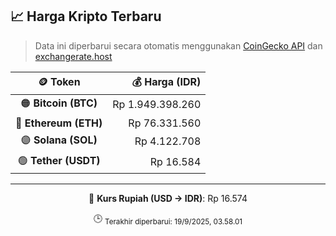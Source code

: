 

<!-- HARGA_KRIPTO -->
## 📈 Harga Kripto Terbaru

> Data ini diperbarui secara otomatis menggunakan [CoinGecko API](https://www.coingecko.com/) dan [exchangerate.host](https://exchangerate.host/)

<div align="center">

| 🪙 Token | 💰 Harga (IDR) |
|:------:|---------------:|
| 🟠 **Bitcoin (BTC)**   | Rp 1.949.398.260 |
| 🔵 **Ethereum (ETH)**  | Rp 76.331.560 |
| 🟣 **Solana (SOL)**    | Rp 4.122.708 |
| 🟢 **Tether (USDT)**   | Rp 16.584 |

---

💱 **Kurs Rupiah (USD → IDR)**: Rp 16.574

🕒 <sub>Terakhir diperbarui: 19/9/2025, 03.58.01</sub>

</div>
<!-- /HARGA_KRIPTO -->
